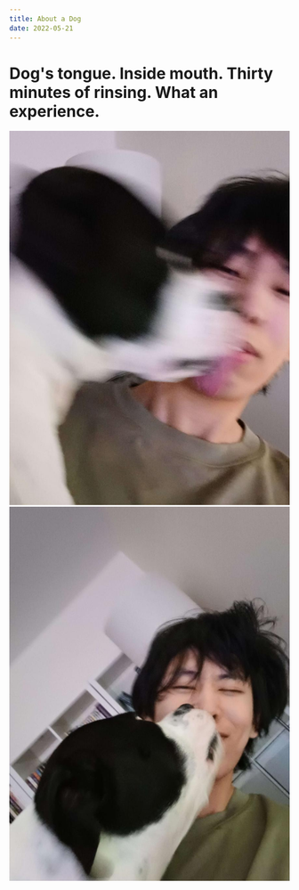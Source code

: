 ```yaml
---
title: About a Dog
date: 2022-05-21
---
```


# Dog's tongue. Inside mouth. Thirty minutes of rinsing. What an experience. 

![Picture](/assets/blog-images/dog1.jpg)
![Picture](/assets/blog-images/dog2.jpg)